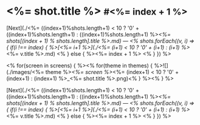 # <%= shot.title %> <small>#<%= index + 1 %></small>

[Next](./<%= ((index+1)%shots.length+1) < 10 ? '0' + ((index+1)%shots.length+1) : ((index+1)%shots.length+1) %>_<%= shots[(index + 1) % shots.length].title %>.md) &mdash; <% shots.forEach((v, i) => { if(i !== index) { %>[<%= i+1 %>](./<%= (i+1) < 10 ? '0' + (i+1) : (i+1) %>_<%= v.title %>.md) <% } else { %><%= index + 1 %> <% } }) %>

<% for(screen in screens) { %><% for(theme in themes) { %>![](./images/<%= theme %>_<%= screen %>_<%= (index+1) < 10 ? '0' + (index+1) : (index+1) %>_<%= shot.title %>.png)<% } %><% } %>

[Next](./<%= ((index+1)%shots.length+1) < 10 ? '0' + ((index+1)%shots.length+1) : ((index+1)%shots.length+1) %>_<%= shots[(index + 1) % shots.length].title %>.md) &mdash; <% shots.forEach((v, i) => { if(i !== index) { %>[<%= i+1 %>](./<%= (i+1) < 10 ? '0' + (i+1) : (i+1) %>_<%= v.title %>.md) <% } else { %><%= index + 1 %> <% } }) %>
